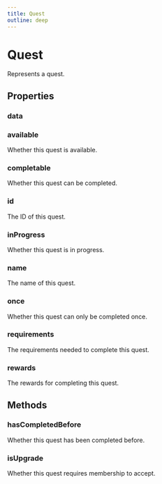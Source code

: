 ```yaml
---
title: Quest
outline: deep
---
```

# Quest
Represents a quest.
## Properties
### data


### available
Whether this quest is available.


### completable
Whether this quest can be completed.


### id
The ID of this quest.


### inProgress
Whether this quest is in progress.


### name
The name of this quest.


### once
Whether this quest can only be completed once.


### requirements
The requirements needed to complete this quest.


### rewards
The rewards for completing this quest.




## Methods
### hasCompletedBefore
Whether this quest has been completed before.


### isUpgrade
Whether this quest requires membership to accept.

